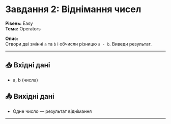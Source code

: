 # Завдання 2: Віднімання чисел

**Рівень:** Easy  
**Тема:** Operators  

**Опис:**  
Створи дві змінні `a` та `b` і обчисли різницю `a - b`. Виведи результат.

---

## 📥 Вхідні дані
- a, b (числа)

## 📤 Вихідні дані
- Одне число — результат віднімання

---